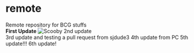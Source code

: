 # remote
Remote repository for BCG stuffs<br>
**First Update**
![Scooby](https://user-images.githubusercontent.com/73837835/215006783-4976d625-a14f-4a11-acfb-ce46178a43f6.jpg)
2nd update<br>
3rd update and testing a pull request from sjdude3
4th update from PC
5th update!!!
6th update!
